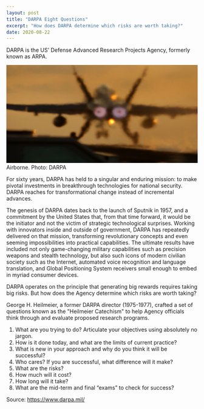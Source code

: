 ```yaml
---
layout: post
title: "DARPA Eight Questions"
excerpt: "How does DARPA determine which risks are worth taking?"
date: 2020-08-22
---
```


DARPA is the US' Defense Advanced Research Projects Agency, formerly known as ARPA.

<div class="imgcap">
<img src="/assets/fighter.jpg">
<div class="thecap">Airborne. Photo: DARPA</div>
</div>

For sixty years, DARPA has held to a singular and enduring mission: to make pivotal investments in breakthrough technologies for national security. DARPA reaches for transformational change instead of incremental advances.

The genesis of DARPA dates back to the launch of Sputnik in 1957, and a commitment by the United States that, from that time forward, it would be the initiator and not the victim of strategic technological surprises. Working with innovators inside and outside of government, DARPA has repeatedly delivered on that mission, transforming revolutionary concepts and even seeming impossibilities into practical capabilities. The ultimate results have included not only game-changing military capabilities such as precision weapons and stealth technology, but also such icons of modern civilian society such as the Internet, automated voice recognition and language translation, and Global Positioning System receivers small enough to embed in myriad consumer devices.

DARPA operates on the principle that generating big rewards requires taking big risks. But how does the Agency determine which risks are worth taking? 

George H. Heilmeier, a former DARPA director (1975-1977), crafted a set of questions known as the "Heilmeier Catechism" to help Agency officials think through and evaluate proposed research programs. 

1. What are you trying to do? Articulate your objectives using absolutely no jargon. 
2. How is it done today, and what are the limits of current practice? 
3. What is new in your approach and why do you think it will be successful? 
4. Who cares? If you are successful, what difference will it make? 
5. What are the risks? 
6. How much will it cost? 
7. How long will it take? 
8. What are the mid-term and final “exams” to check for success?

Source: <https://www.darpa.mil/>
